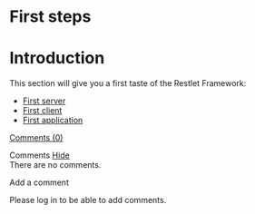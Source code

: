 First steps
===========

Introduction
============

This section will give you a first taste of the Restlet Framework:

-   [First
    server](http://web.archive.org/web/20111026041620/http://wiki.restlet.org/docs_2.1/13-restlet/21-restlet/318-restlet/319-restlet.html "First server")
-   [First
    client](http://web.archive.org/web/20111026041620/http://wiki.restlet.org/docs_2.1/13-restlet/21-restlet/318-restlet/320-restlet.html "First client")
-   [First
    application](http://web.archive.org/web/20111026041620/http://wiki.restlet.org/docs_2.1/13-restlet/21-restlet/318-restlet/303-restlet.html "First application")

[Comments
(0)](http://web.archive.org/web/20111026041620/http://wiki.restlet.org/docs_2.1/13-restlet/21-restlet/318-restlet.html#)

Comments
[Hide](http://web.archive.org/web/20111026041620/http://wiki.restlet.org/docs_2.1/13-restlet/21-restlet/318-restlet.html#)
\
There are no comments.

Add a comment

Please log in to be able to add comments.
